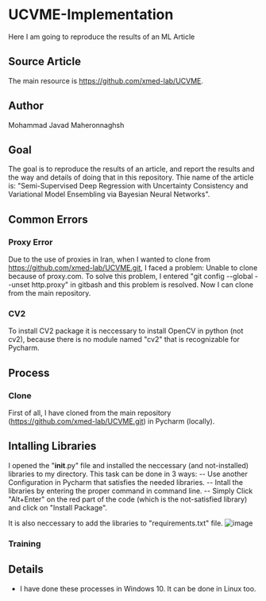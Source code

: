 # UCVME-Implementation
Here I am going to reproduce the results of an ML Article

## Source Article
The main resource is https://github.com/xmed-lab/UCVME.

## Author
Mohammad Javad Maheronnaghsh

## Goal
The goal is to reproduce the results of an article, and report the results and the way and details of doing that in this repository.
Thie name of the article is: "Semi-Supervised Deep Regression with Uncertainty Consistency and Variational Model Ensembling via Bayesian Neural Networks".

## Common Errors
### Proxy Error
Due to the use of proxies in Iran, when I wanted to clone from https://github.com/xmed-lab/UCVME.git, I faced a problem:
Unable to clone because of proxy.com.
To solve this problem, I entered "git config --global --unset http.proxy" in gitbash and this problem is resolved.
Now I can clone from the main repository.
### CV2
To install CV2 package it is neccessary to install OpenCV in python (not cv2), because there is no module named "cv2" that is recognizable for Pycharm.


## Process
### Clone
First of all, I have cloned from the main repository (https://github.com/xmed-lab/UCVME.git) in Pycharm (locally).
## Intalling Libraries
I opened the "__init__.py" file and installed the neccessary (and not-installed) libraries to my directory.
This task can be done in 3 ways:
-- Use another Configuration in Pycharm that satisfies the needed libraries.
-- Intall the libraries by entering the proper command in command line.
-- Simply Click "Alt+Enter" on the red part of the code (which is the not-satisfied library) and click on "Install Package".

It is also neccessary to add the libraries to "requirements.txt" file.
![image](https://user-images.githubusercontent.com/77095635/233777521-fd60f650-dcf0-497a-8c34-d9648ef6aba8.png)

### Training



## Details
- I have done these processes in Windows 10. It can be done in Linux too.

